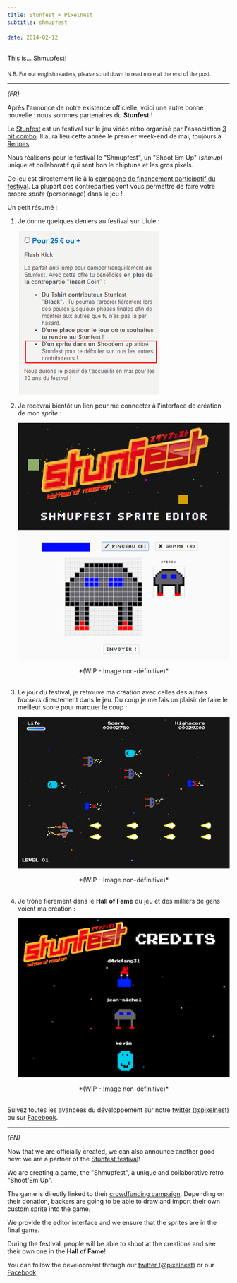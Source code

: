 ```yaml
---
title: Stunfest + Pixelnest
subtitle: shmupfest

date: 2014-02-12
---
```


This is... Shmupfest!

<sub>N.B: For our english readers, please scroll down to read more at the end of the post.</sub>

---

*(FR)*

Après l'annonce de notre existence officielle, voici une autre bonne nouvelle : nous sommes partenaires du **Stunfest** !

Le [Stunfest](http://www.stunfest.fr/) est un festival sur le jeu vidéo rétro organisé par l'association [3 hit combo](http://www.3hitcombo.fr/). Il aura lieu cette année le premier week-end de mai, toujours à [Rennes](http://fr.wikipedia.org/wiki/Rennes).

Nous réalisons pour le festival le "Shmupfest", un "Shoot'Em Up" (*shmup*) unique et collaboratif qui sent bon le chiptune et les gros pixels.

Ce jeu est directement lié à la [campagne de financement participatif du festival](http://fr.ulule.com/stunfest-2014/). La plupart des contreparties vont vous permettre de faire votre propre _sprite_ (personnage) dans le jeu !

Un petit résumé :

1. Je donne quelques deniers au festival sur Ulule :

	[ ![Ulule][ulule] ][ulule]
	<br />

2. Je recevrai bientôt un lien pour me connecter à l'interface de création de mon _sprite_ :

	[ ![éditeur de sprite][editor] ][editor]

	<center>*(WIP - Image non-définitive)*</center><br />

3. Le jour du festival, je retrouve ma création avec celles des autres *backers* directement dans le jeu. Du coup je me fais un plaisir de faire le meilleur score pour marquer le coup :

	[ ![le jeu][game] ][game]

	<center>*(WIP - Image non-définitive)*</center><br />

4.  Je trône fièrement dans le **Hall of Fame** du jeu et des milliers de gens voient ma création :

	[ ![le hall of fame][credits]][credits]
	<center>*(WIP - Image non-définitive)*</center><br />

Suivez toutes les avancées du développement sur notre [twitter (@pixelnest)](https://twitter.com/pixelnest) ou sur [Facebook](https://www.facebook.com/pixelneststudio).

---

*(EN)*

Now that we are officially created, we can also announce another good new: we are a partner of the [Stunfest festival](http://www.stunfest.fr/english-informations/)!

We are creating a game, the "Shmupfest", a unique and collaborative retro "Shoot'Em Up".

The game is directly linked to their [crowdfunding campaign](http://www.ulule.com/stunfest-2014/). Depending on their donation, backers are going to be able to draw and import their own custom sprite into the game.

We provide the editor interface and we ensure that the sprites are in the final game.

During the festival, people will be able to shoot at the creations and see their own one in the **Hall of Fame**!

You can follow the development through our [twitter (@pixelnest)](https://twitter.com/pixelnest) or our [Facebook](https://www.facebook.com/pixelneststudio).


[ulule]:   /static/images/posts/shmupfest/ulule.png
[game]:    /static/images/posts/shmupfest/game.png
[editor]:  /static/images/posts/shmupfest/editor.png
[credits]: /static/images/posts/shmupfest/credits.png

